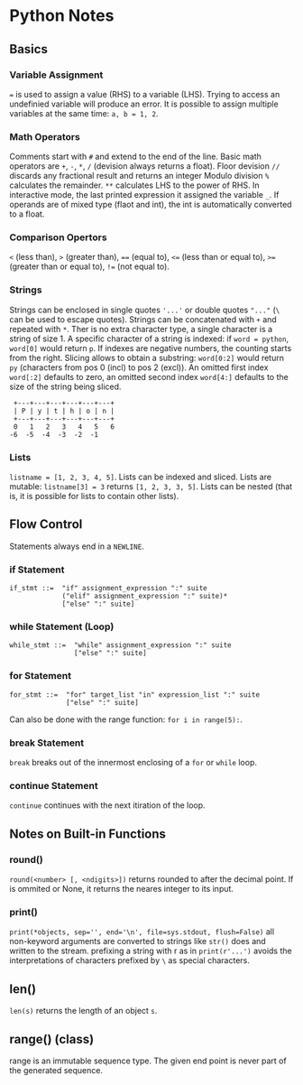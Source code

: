 # Python Notes

## Basics

### Variable Assignment
`=` is used to assign a value (RHS) to a variable (LHS).
Trying to access an undefinied variable will produce an error.
It is possible to assign multiple variables at the same time: `a, b = 1, 2`.

### Math Operators
Comments start with `#` and extend to the end of the line.
Basic math operators are `+`, `-`, `*`, `/` (devision always returns a float).
Floor devision `//` discards any fractional result and returns an integer
Modulo division `%` calculates the remainder.
`**` calculates LHS to the power of RHS.
In interactive mode, the last printed expression it assigned the variable `_`.
If operands are of mixed type (flaot and int), the int is automatically converted to a float.

### Comparison Opertors
`<` (less than), `>` (greater than), `==` (equal to), `<=` (less than or equal to), `>=` (greater than or equal to), `!=` (not equal to).

### Strings
Strings can be enclosed in single quotes `'...'` or double quotes `"..."` (`\` can be used to escape quotes).
Strings can be concatenated with `+` and repeated with `*`.
Ther is no extra character type, a single character is a string of size 1.
A specific character of a string is indexed: if `word = python`, `word[0]` would return `p`.
If indexes are negative numbers, the counting starts from the right.
Slicing allows to obtain a substring: `word[0:2]` would return `py` (characters from pos 0 (incl) to pos 2 (excl)).
An omitted first index `word[:2]` defaults to zero, an omitted second index `word[4:]` defaults to the size of the string being sliced.
```
 +---+---+---+---+---+---+
 | P | y | t | h | o | n |
 +---+---+---+---+---+---+
 0   1   2   3   4   5   6
-6  -5  -4  -3  -2  -1
```

### Lists
`listname = [1, 2, 3, 4, 5]`. Lists can be indexed and sliced.
Lists are mutable: `listname[3] = 3` returns `[1, 2, 3, 3, 5]`.
Lists can be nested (that is, it is possible for lists to contain other lists).

## Flow Control

Statements always end in a `NEWLINE`.

### if Statement
```
if_stmt ::=  "if" assignment_expression ":" suite
             ("elif" assignment_expression ":" suite)*
             ["else" ":" suite]
```

### while Statement (Loop)
```
while_stmt ::=  "while" assignment_expression ":" suite
                ["else" ":" suite]
```

### for Statement
```
for_stmt ::=  "for" target_list "in" expression_list ":" suite
              ["else" ":" suite]
```
Can also be done with the range function: `for i in range(5):`.

### break Statement
`break` breaks out of the innermost enclosing of a `for` or `while` loop.

### continue Statement
`continue` continues with the next itiration of the loop.


## Notes on Built-in Functions

### round()
`round(<number> [, <ndigits>])` returns <number> rounded to <ndigits> after the decimal point.
If <ndigits> is ommited or None, it returns the neares integer to its input.

### print()
`print(*objects, sep='', end='\n', file=sys.stdout, flush=False)` all non-keyword arguments are converted to strings like `str()` does and written to the stream.
prefixing a string with r as in `print(r'...')` avoids the interpretations of characters prefixed by `\` as special characters.

## len()
`len(s)` returns the length of an object `s`.

## range() (class)
range is an immutable sequence type. The given end point is never part of the generated sequence.























